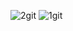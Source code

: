 ![2git](https://github.com/muriloramosoficial/cepsearch-angular/assets/11641814/d7a1610e-bf93-4cef-9334-98d161e8087b)
![1git](https://github.com/muriloramosoficial/cepsearch-angular/assets/11641814/9f319e40-2a1e-49c3-9ecb-330f8d63d8ac)
